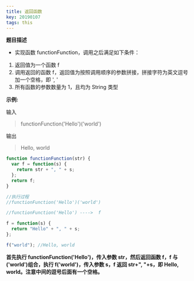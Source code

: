 ```yaml
---
title: 返回函数
key: 20190107
tags: this
---
```


<!--more-->

**题目描述**

- 实现函数 functionFunction，调用之后满足如下条件：

1. 返回值为一个函数 f
2. 调用返回的函数 f，返回值为按照调用顺序的参数拼接，拼接字符为英文逗号加一个空格，即 ', '
3. 所有函数的参数数量为 1，且均为 String 类型

**示例:**

输入

> functionFunction('Hello')('world')

输出

> Hello, world

```javascript
function functionFunction(str) {
  var f = function(s) {
    return str + ", " + s;
  };
  return f;
}
```

```javascript
//执行过程
//functionFunction('Hello')('world')

//functionFunction('Hello') ---->  f

f = function(s) {
  return "Hello" + ", " + s;
};

f("world"); //Hello, world
```

**首先执行 functionFunction('Hello')，传入参数 str，然后返回函数 f，f 与('world')组合，执行 f('world')，传入参数 s，f 返回 str+", "+s，即 Hello, world。注意中间的逗号后面有一个空格。**
